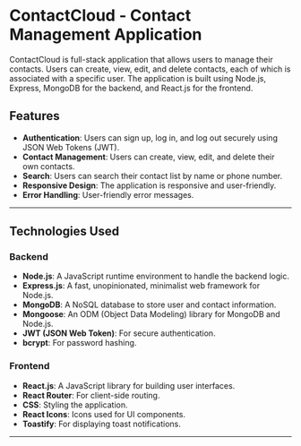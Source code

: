 # **ContactCloud - Contact Management Application**

ContactCloud is full-stack application that allows users to manage their contacts. Users can create, view, edit, and delete contacts, each of which is associated with a specific user. The application is built using Node.js, Express, MongoDB for the backend, and React.js for the frontend.

## **Features**

- **Authentication**: Users can sign up, log in, and log out securely using JSON Web Tokens (JWT).
- **Contact Management**: Users can create, view, edit, and delete their own contacts.
- **Search**: Users can search their contact list by name or phone number.
- **Responsive Design**: The application is responsive and user-friendly.
- **Error Handling**: User-friendly error messages.

---

## **Technologies Used**

### **Backend**

- **Node.js**: A JavaScript runtime environment to handle the backend logic.
- **Express.js**: A fast, unopinionated, minimalist web framework for Node.js.
- **MongoDB**: A NoSQL database to store user and contact information.
- **Mongoose**: An ODM (Object Data Modeling) library for MongoDB and Node.js.
- **JWT (JSON Web Token)**: For secure authentication.
- **bcrypt**: For password hashing.

### **Frontend**

- **React.js**: A JavaScript library for building user interfaces.
- **React Router**: For client-side routing.
- **CSS**: Styling the application.
- **React Icons**: Icons used for UI components.
- **Toastify**: For displaying toast notifications.

---
